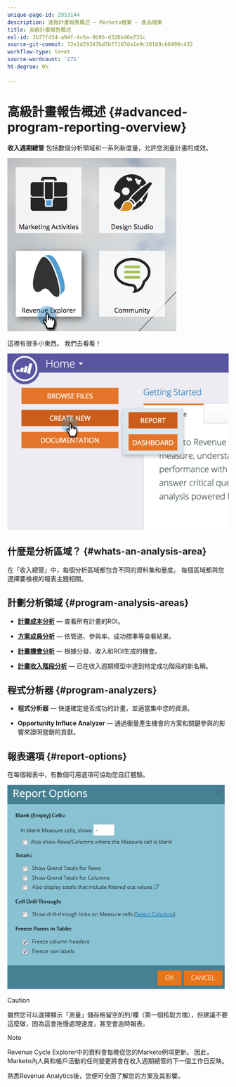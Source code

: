 ```yaml
---
unique-page-id: 2953144
description: 進階計畫報表概述 — Marketo檔案 — 產品檔案
title: 高級計畫報告概述
exl-id: 3b77fd34-a94f-4c6a-9b96-d326b46e731c
source-git-commit: 72e1d29347bd5b77107da1e9c30169cb6490c432
workflow-type: tm+mt
source-wordcount: '271'
ht-degree: 0%

---
```


# 高級計畫報告概述 {#advanced-program-reporting-overview}

**收入週期總管** 包括數個分析領域和一系列新度量，允許您測量計畫的成效。

![](assets/rev.png)

這裡有很多小東西。 我們去看看！

![](assets/image2015-4-30-10-3a15-3a17.png)

## 什麼是分析區域？ {#whats-an-analysis-area}

在「收入總管」中，每個分析區域都包含不同的資料集和量度。 每個區域都與您選擇要檢視的報表主題相關。

## 計劃分析領域 {#program-analysis-areas}

* **[計畫成本分析](understanding-the-program-cost-analysis-area.md)**  — 查看所有計畫的ROI。

* **[方案成員分析](understanding-the-program-membership-analysis-area.md)**  — 依管道、參與率、成功標準等查看結果。

* **[計畫機會分析](understanding-the-program-opportunity-analysis-area.md)**  — 根據分發、收入和ROI生成的機會。

* **[計畫收入階段分析](understanding-the-program-revenue-stage-analysis-area.md)**  — 已在收入週期模型中達到特定成功階段的新名稱。

## 程式分析器 {#program-analyzers}

* **程式分析器**  — 快速確定是否成功的計畫，並適當集中您的資源。

* **Opportunity Influce Analyzer**  — 通過衡量產生機會的方案和關鍵參與的影響來證明營銷的貢獻。

## 報表選項 {#report-options}

在每個報表中，有數個可用選項可協助您自訂體驗。

![](assets/report-options.png)

>[!CAUTION]
>
>雖然您可以選擇顯示「測量」儲存格留空的列/欄（第一個核取方塊），但建議不要這麼做，因為這會拖慢處理速度，甚至會逾時報表。

>[!NOTE]
>
>Revenue Cycle Explorer中的資料會每晚從您的Marketo例項更新。 因此，Marketo內人員和帳戶活動的任何變更將會在收入週期總管的下一個工作日反映。

熟悉Revenue Analytics後，您便可全面了解您的方案及其影響。

